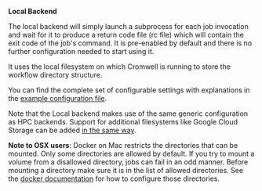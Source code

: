 **Local Backend**

The local backend will simply launch a subprocess for each job invocation and wait for it to produce a return code file (rc file) which will contain the exit code of the job's command.
It is pre-enabled by default and there is no further configuration needed to start using it.

It uses the local filesystem on which Cromwell is running to store the workflow directory structure.

You can find the complete set of configurable settings with explanations in the [example configuration file](https://github.com/broadinstitute/cromwell/blob/b47feaa207fcf9e73e105a7d09e74203fff6f73b/cromwell.examples.conf#L193).

Note that the Local backend makes use of the same generic configuration as HPC backends. Support for additional filesystems like Google Cloud Storage can be added [in the same way](HPC#additional-filesystems).

**Note to OSX users**: Docker on Mac restricts the directories that can be mounted. Only some directories are allowed by default.
If you try to mount a volume from a disallowed directory, jobs can fail in an odd manner. Before mounting a directory make sure it is in the list
of allowed directories. See the [docker documentation](https://docs.docker.com/docker-for-mac/osxfs/#namespaces) for how to configure those directories.

